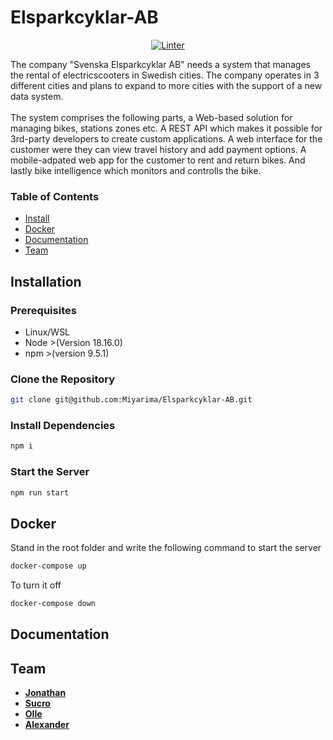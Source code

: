 # Elsparkcyklar-AB

<div align="center">

[![Linter](https://github.com/Miyarima/Elsparkcyklar-AB/actions/workflows/super-linter.yml/badge.svg)](https://github.com/Miyarima/Elsparkcyklar-AB/actions/workflows/super-linter.yml)

</div>
The company "Svenska Elsparkcyklar AB" needs a system that manages the rental of electricscooters in Swedish cities. The company operates in 3 different cities and plans to expand to more cities with the support of a new data system.
<br><br>
The system comprises the following parts, a Web-based solution for managing bikes, stations zones etc. 
A REST API which makes it possible for 3rd-party developers to create custom applications. 
A web interface for the customer were they can view travel history and add payment options. 
A mobile-adpated web app for the customer to rent and return bikes.
And lastly bike intelligence which monitors and controlls the bike.

### Table of Contents

- [Install](#installation)
- [Docker](#docker)
- [Documentation](#documentation)
- [Team](#team)

## Installation

### Prerequisites

- Linux/WSL
- Node >(Version 18.16.0)
- npm >(version 9.5.1)

### Clone the Repository

```bash
git clone git@github.com:Miyarima/Elsparkcyklar-AB.git
```

### Install Dependencies

```bash
npm i
```

### Start the Server

```bash
npm run start
```

## Docker

Stand in the root folder and write the following command to start the server
```bash
docker-compose up
```
To turn it off
```bash
docker-compose down
```

## Documentation

## Team

* [__Jonathan__](https://github.com/Miyarima)
* [__Sucro__](https://github.com/susm92)
* [__Olle__](https://github.com/deadbacteria8)
* [__Alexander__](https://github.com/A-Norre)
